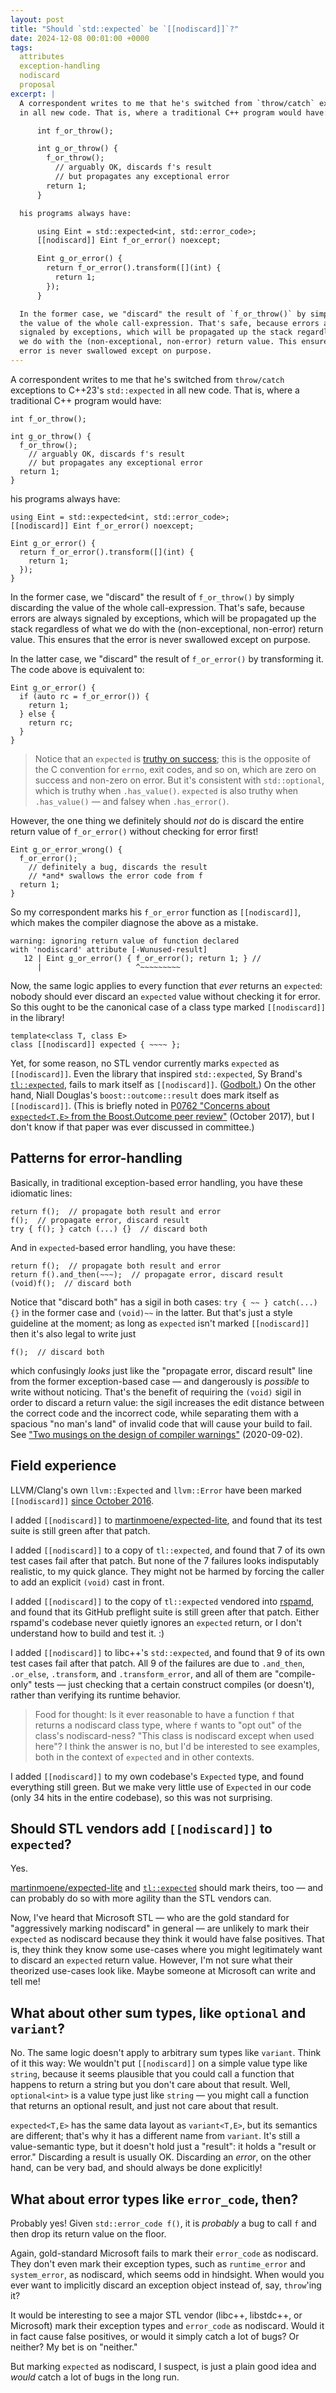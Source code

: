 ```yaml
---
layout: post
title: "Should `std::expected` be `[[nodiscard]]`?"
date: 2024-12-08 00:01:00 +0000
tags:
  attributes
  exception-handling
  nodiscard
  proposal
excerpt: |
  A correspondent writes to me that he's switched from `throw/catch` exceptions to C++23's `std::expected`
  in all new code. That is, where a traditional C++ program would have:

      int f_or_throw();

      int g_or_throw() {
        f_or_throw();
          // arguably OK, discards f's result
          // but propagates any exceptional error
        return 1;
      }

  his programs always have:

      using Eint = std::expected<int, std::error_code>;
      [[nodiscard]] Eint f_or_error() noexcept;

      Eint g_or_error() {
        return f_or_error().transform([](int) {
          return 1;
        });
      }

  In the former case, we "discard" the result of `f_or_throw()` by simply discarding
  the value of the whole call-expression. That's safe, because errors are always
  signaled by exceptions, which will be propagated up the stack regardless of what
  we do with the (non-exceptional, non-error) return value. This ensures that the
  error is never swallowed except on purpose.
---
```


A correspondent writes to me that he's switched from `throw/catch` exceptions to C++23's `std::expected`
in all new code. That is, where a traditional C++ program would have:

    int f_or_throw();

    int g_or_throw() {
      f_or_throw();
        // arguably OK, discards f's result
        // but propagates any exceptional error
      return 1;
    }

his programs always have:

    using Eint = std::expected<int, std::error_code>;
    [[nodiscard]] Eint f_or_error() noexcept;

    Eint g_or_error() {
      return f_or_error().transform([](int) {
        return 1;
      });
    }

In the former case, we "discard" the result of `f_or_throw()` by simply discarding
the value of the whole call-expression. That's safe, because errors are always
signaled by exceptions, which will be propagated up the stack regardless of what
we do with the (non-exceptional, non-error) return value. This ensures that the
error is never swallowed except on purpose.

In the latter case, we "discard" the result of `f_or_error()` by transforming it.
The code above is equivalent to:

    Eint g_or_error() {
      if (auto rc = f_or_error()) {
        return 1;
      } else {
        return rc;
      }
    }

> Notice that an `expected` is [truthy on success](https://en.cppreference.com/w/cpp/utility/expected/operator_bool);
> this is the opposite of the C convention for `errno`, exit codes, and so on, which are zero on success
> and non-zero on error. But it's consistent with `std::optional`, which is truthy when `.has_value()`.
> `expected` is also truthy when `.has_value()` — and falsey when `.has_error()`.

However, the one thing we definitely should _not_ do is discard the entire return value
of `f_or_error()` without checking for error first!

    Eint g_or_error_wrong() {
      f_or_error();
        // definitely a bug, discards the result
        // *and* swallows the error code from f
      return 1;
    }

So my correspondent marks his `f_or_error` function as `[[nodiscard]]`, which makes the compiler
diagnose the above as a mistake.

    warning: ignoring return value of function declared
    with 'nodiscard' attribute [-Wunused-result]
       12 | Eint g_or_error() { f_or_error(); return 1; } // 
          |                     ^~~~~~~~~~

Now, the same logic applies to every function that _ever_ returns an `expected`: nobody should ever
discard an `expected` value without checking it for error. So this ought to be the canonical case
of a class type marked `[[nodiscard]]` in the library!

    template<class T, class E>
    class [[nodiscard]] expected { ~~~~ };

Yet, for some reason, no STL vendor currently marks `expected` as `[[nodiscard]]`.
Even the library that inspired `std::expected`, Sy Brand's [`tl::expected`](https://github.com/TartanLlama/expected/blob/292eff8/include/tl/expected.hpp#L1247),
fails to mark itself as `[[nodiscard]]`. ([Godbolt.](https://godbolt.org/z/789oY8deT))
On the other hand, Niall Douglas's `boost::outcome::result` does mark itself as `[[nodiscard]]`.
(This is briefly noted in [P0762 "Concerns about `expected<T,E>` from the Boost.Outcome peer review"](https://www.open-std.org/jtc1/sc22/wg21/docs/papers/2017/p0762r0.pdf)
(October 2017), but I don't know if that paper was ever discussed in committee.)

## Patterns for error-handling

Basically, in traditional exception-based error handling, you have these idiomatic lines:

    return f();  // propagate both result and error
    f();  // propagate error, discard result
    try { f(); } catch (...) {}  // discard both

And in `expected`-based error handling, you have these:

    return f();  // propagate both result and error
    return f().and_then(~~~);  // propagate error, discard result
    (void)f();  // discard both

Notice that "discard both" has a sigil in both cases: `try { ~~ } catch(...){}`
in the former case and `(void)~~` in the latter. But that's just a style guideline
at the moment; as long as `expected` isn't marked `[[nodiscard]]` then it's also
legal to write just

    f();  // discard both

which confusingly _looks_ just like the "propagate error, discard result" line
from the former exception-based case — and dangerously is _possible_ to write
without noticing. That's the benefit of requiring the `(void)` sigil in order
to discard a return value: the sigil increases the edit distance
between the correct code and the incorrect code, while separating them with
a spacious "no man's land" of invalid code that will cause your build to fail.
See ["Two musings on the design of compiler warnings"](/blog/2020/09/02/wparentheses/#musing-suppression-mechanisms-are-about-edit-distance-and-about-signaling) (2020-09-02).

## Field experience

LLVM/Clang's own `llvm::Expected` and `llvm::Error` have been marked `[[nodiscard]]` [since October 2016](https://github.com/llvm/llvm-project/commit/8659d16631fdd1ff519a25d6867ddd9dbda8aea9).

I added `[[nodiscard]]` to [martinmoene/expected-lite](https://github.com/martinmoene/expected-lite), and found that
its test suite is still green after that patch.

I added `[[nodiscard]]` to a copy of `tl::expected`, and found that 7 of its own test cases fail after that patch.
But none of the 7 failures looks indisputably realistic, to my quick glance. They might not be harmed by forcing
the caller to add an explicit `(void)` cast in front.

I added `[[nodiscard]]` to the copy of `tl::expected` vendored into [rspamd](https://github.com/rspamd/rspamd/tree/eecb96c/contrib/expected),
and found that its GitHub preflight suite is still green after that patch. Either rspamd's codebase never
quietly ignores an `expected` return, or I don't understand how to build and test it. :)

I added `[[nodiscard]]` to libc++'s `std::expected`, and found that 9 of its own test cases fail after that patch.
All 9 of the failures are due to `.and_then`, `.or_else`, `.transform`, and `.transform_error`, and
all of them are "compile-only" tests — just checking that a certain construct compiles (or doesn't), rather than
verifying its runtime behavior.

> Food for thought: Is it ever reasonable to have a function `f` that returns a nodiscard class type,
> where `f` wants to "opt out" of the class's nodiscard-ness? "This class is nodiscard except when used
> here"? I think the answer is no, but I'd be interested to see examples, both in the context of
> `expected` and in other contexts.

I added `[[nodiscard]]` to my own codebase's `Expected` type, and found everything still green.
But we make very little use of `Expected` in our code (only 34 hits in the entire codebase),
so this was not surprising.

## Should STL vendors add `[[nodiscard]]` to `expected`?

Yes.

[martinmoene/expected-lite](https://github.com/martinmoene/expected-lite)
and [`tl::expected`](https://github.com/tartanllama/expected) should mark theirs, too —
and can probably do so with more agility than the STL vendors can.

Now, I've heard that Microsoft STL — who are the gold standard for "aggressively marking nodiscard"
in general — are unlikely to mark their `expected` as nodiscard because they think it would have
false positives. That is, they think they know some use-cases where you might legitimately
want to discard an `expected` return value. However, I'm not sure what their theorized use-cases
look like. Maybe someone at Microsoft can write and tell me!

## What about other sum types, like `optional` and `variant`?

No. The same logic doesn't apply to arbitrary sum types like `variant`. Think of it this way:
We wouldn't put `[[nodiscard]]` on a simple value type like `string`, because it seems
plausible that you could call a function that happens to return a string but you don't care
about that result. Well, `optional<int>` is a value type just like `string` — you might call
a function that returns an optional result, and just not care about that result.

`expected<T,E>` has the same data layout as `variant<T,E>`, but its semantics are different;
that's why it has a different name from `variant`. It's still a value-semantic type, but
it doesn't hold just a "result": it holds a "result or error."
Discarding a result is usually OK. Discarding an _error_, on the other hand, can be very bad,
and should always be done explicitly!

## What about error types like `error_code`, then?

Probably yes! Given `std::error_code f()`, it is _probably_ a bug to call `f` and then
drop its return value on the floor.

Again, gold-standard Microsoft fails to mark their `error_code` as nodiscard.
They don't even mark their exception types, such as `runtime_error` and `system_error`,
as nodiscard, which seems odd in hindsight. When would you ever want to implicitly discard
an exception object instead of, say, `throw`'ing it?

It would be interesting to see a major STL vendor (libc++, libstdc++, or Microsoft)
mark their exception types and `error_code` as nodiscard. Would it in fact cause
false positives, or would it simply catch a lot of bugs? Or neither? My bet is on "neither."

But marking `expected` as nodiscard, I suspect, is just a plain good idea and _would_
catch a lot of bugs in the long run.

